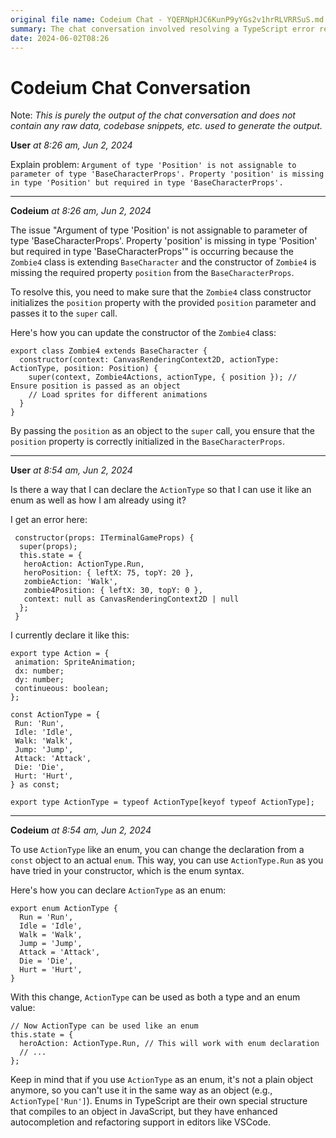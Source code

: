```yaml
---
original file name: Codeium Chat - YQERNpHJC6KunP9yYGs2v1hrRLVRRSuS.md
summary: The chat conversation involved resolving a TypeScript error related to missing properties in a class constructor and a query about declaring `ActionType` as an enum for better usage. I provided solutions for both issues, guiding on how to update the class constructor to include the required property and how to declare `ActionType` as an enum for enum-like behavior.
date: 2024-06-02T08:26
---
```


# Codeium Chat Conversation

Note: _This is purely the output of the chat conversation and does not contain any raw data, codebase snippets, etc. used to generate the output._

**User** _at 8:26 am, Jun 2, 2024_

Explain problem: `Argument of type 'Position' is not assignable to parameter of type 'BaseCharacterProps'.
  Property 'position' is missing in type 'Position' but required in type 'BaseCharacterProps'.`

---

**Codeium** _at 8:26 am, Jun 2, 2024_

The issue "Argument of type 'Position' is not assignable to parameter of type 'BaseCharacterProps'. Property 'position' is missing in type 'Position' but required in type 'BaseCharacterProps'" is occurring because the `Zombie4` class is extending `BaseCharacter` and the constructor of `Zombie4` is missing the required property `position` from the `BaseCharacterProps`.

To resolve this, you need to make sure that the `Zombie4` class constructor initializes the `position` property with the provided `position` parameter and passes it to the `super` call. 

Here's how you can update the constructor of the `Zombie4` class:

```tsx
export class Zombie4 extends BaseCharacter {
  constructor(context: CanvasRenderingContext2D, actionType: ActionType, position: Position) {
    super(context, Zombie4Actions, actionType, { position }); // Ensure position is passed as an object
    // Load sprites for different animations
  }
}
```

By passing the `position` as an object to the `super` call, you ensure that the `position` property is correctly initialized in the `BaseCharacterProps`.

---

**User** _at 8:54 am, Jun 2, 2024_

Is there a way that I can declare the `ActionType` so that I can use it like an enum as well as how I am already using it?

I get an error here:

```tsx
 constructor(props: ITerminalGameProps) {
  super(props);
  this.state = {
   heroAction: ActionType.Run,
   heroPosition: { leftX: 75, topY: 20 },
   zombieAction: 'Walk',
   zombie4Position: { leftX: 30, topY: 0 },
   context: null as CanvasRenderingContext2D | null
  };
 }
```

I currently declare it like this:

```tsx
export type Action = {
 animation: SpriteAnimation;
 dx: number;
 dy: number;
 continueous: boolean;
};

const ActionType = {
 Run: 'Run',
 Idle: 'Idle',
 Walk: 'Walk',
 Jump: 'Jump',
 Attack: 'Attack',
 Die: 'Die',
 Hurt: 'Hurt',
} as const;

export type ActionType = typeof ActionType[keyof typeof ActionType];
```

---

**Codeium** _at 8:54 am, Jun 2, 2024_

To use `ActionType` like an enum, you can change the declaration from a `const` object to an actual `enum`. This way, you can use `ActionType.Run` as you have tried in your constructor, which is the enum syntax.

Here's how you can declare `ActionType` as an enum:

```tsx
export enum ActionType {
  Run = 'Run',
  Idle = 'Idle',
  Walk = 'Walk',
  Jump = 'Jump',
  Attack = 'Attack',
  Die = 'Die',
  Hurt = 'Hurt',
}
```

With this change, `ActionType` can be used as both a type and an enum value:

```tsx
// Now ActionType can be used like an enum
this.state = {
  heroAction: ActionType.Run, // This will work with enum declaration
  // ...
};
```

Keep in mind that if you use `ActionType` as an enum, it's not a plain object anymore, so you can't use it in the same way as an object (e.g., `ActionType['Run']`). Enums in TypeScript are their own special structure that compiles to an object in JavaScript, but they have enhanced autocompletion and refactoring support in editors like VSCode.